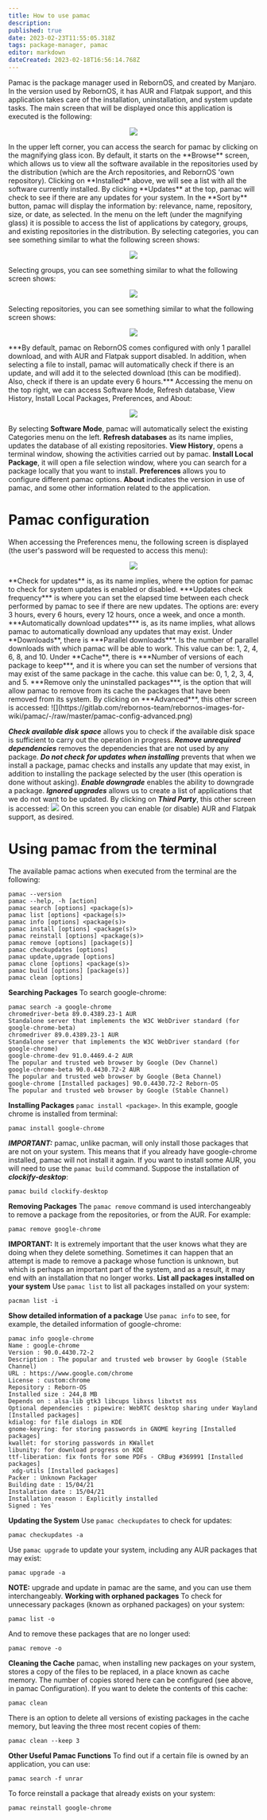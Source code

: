```yaml
---
title: How to use pamac
description: 
published: true
date: 2023-02-23T11:55:05.318Z
tags: package-manager, pamac
editor: markdown
dateCreated: 2023-02-18T16:56:14.768Z
---
```


Pamac is the package manager used in RebornOS, and created by Manjaro. In the version used by RebornOS, it has AUR and Flatpak support, and this application takes care of the installation, uninstallation, and system update tasks.
The main screen that will be displayed once this application is executed is the following:
<p align="center">
<img src="https://gitlab.com/rebornos-team/rebornos-images-for-wiki/pamac/-/raw/master/pamac-main.png">
</p>
In the upper left corner, you can access the search for pamac by clicking on the magnifying glass icon.
By default, it starts on the **Browse** screen, which allows us to view all the software available in the repositories used by the distribution (which are the Arch repositories, and RebornOS 'own repository).
Clicking on **Installed** above, we will see a list with all the software currently installed.
By clicking **Updates** at the top, pamac will check to see if there are any updates for your system.
In the **Sort by** button, pamac will display the information by: relevance, name, repository, size, or date, as selected.
In the menu on the left (under the magnifying glass) it is possible to access the list of applications by category, groups, and existing repositories in the distribution.
By selecting categories, you can see something similar to what the following screen shows:
<p align="center">
<img src="https://gitlab.com/rebornos-team/rebornos-images-for-wiki/pamac/-/raw/master/pamac-categories-menu.png">
</p>
Selecting groups, you can see something similar to what the following screen shows:
<p align="center">
<img src="https://gitlab.com/rebornos-team/rebornos-images-for-wiki/pamac/-/raw/master/pamac-groups-menu.png">
</p>
Selecting repositories, you can see something similar to what the following screen shows:
<p align="center">
<img src="https://gitlab.com/rebornos-team/rebornos-images-for-wiki/pamac/-/raw/master/pamac-repositories-menu.png">
</p>
***By default, pamac on RebornOS comes configured with only 1 parallel download, and with AUR and Flatpak support disabled. In addition, when selecting a file to install, pamac will automatically check if there is an update, and will add it to the selected download (this can be modified). Also, check if there is an update every 6 hours.***
Accessing the menu on the top right, we can access Software Mode, Refresh database, View History, Install Local Packages, Preferences, and About:
<p align="center">
<img src="https://gitlab.com/rebornos-team/rebornos-images-for-wiki/pamac/-/raw/master/pamac-menu.png">
</p>

By selecting **Software Mode**, pamac will automatically select the existing Categories menu on the left.
**Refresh databases** as its name implies, updates the database of all existing repositories.
**View History**, opens a terminal window, showing the activities carried out by pamac.
**Install Local Package**, it will open a file selection window, where you can search for a package locally that you want to install.
**Preferences** allows you to configure different pamac options.
**About** indicates the version in use of pamac, and some other information related to the application.

# Pamac configuration
When accessing the Preferences menu, the following screen is displayed (the user's password will be requested to access this menu):
<p align="center">
<img src="https://gitlab.com/rebornos-team/rebornos-images-for-wiki/pamac/-/raw/master/pamac-config-general.png">
</p>
**Check for updates** is, as its name implies, where the option for pamac to check for system updates is enabled or disabled.
***Updates check frequency*** is where you can set the elapsed time between each check performed by pamac to see if there are new updates. The options are: every 3 hours, every 6 hours, every 12 hours, once a week, and once a month.
***Automatically download updates*** is, as its name implies, what allows pamac to automatically download any updates that may exist.
Under **Downloads**, there is ***Parallel downloads***. Is the number of parallel downloads with which pamac will be able to work. This value can be: 1, 2, 4, 6, 8, and 10.
Under **Cache**, there is ***Number of versions of each package to keep***, and it is where you can set the number of versions that may exist of the same package in the cache. this value can be: 0, 1, 2, 3, 4, and 5.
***Remove only the uninstalled packages***, is the option that will allow pamac to remove from its cache the packages that have been removed from its system.
By clicking on ***Advanced***, this other screen is accessed:
![](https://gitlab.com/rebornos-team/rebornos-images-for-wiki/pamac/-/raw/master/pamac-config-advanced.png)

***Check available disk space*** allows you to check if the available disk space is sufficient to carry out the operation in progress.
***Remove unrequired dependencies*** removes the dependencies that are not used by any package.
***Do not check for updates when installing*** prevents that when we install a package, pamac checks and installs any update that may exist, in addition to installing the package selected by the user (this operation is done without asking).
***Enable downgrade*** enables the ability to downgrade a package.
***Ignored upgrades*** allows us to create a list of applications that we do not want to be updated.
By clicking on ***Third Party***, this other screen is accessed:
![](https://gitlab.com/rebornos-team/rebornos-images-for-wiki/pamac/-/raw/master/pamac-config-third-party.png)
On this screen you can enable (or disable) AUR and Flatpak support, as desired.

# Using pamac from the terminal
The available pamac actions when executed from the terminal are the following:
```
pamac --version
pamac --help, -h [action]
pamac search [options] <package(s)>
pamac list [options] <package(s)>
pamac info [options] <package(s)>
pamac install [options] <package(s)>
pamac reinstall [options] <package(s)>
pamac remove [options] [package(s)]
pamac checkupdates [options]
pamac update,upgrade [options]
pamac clone [options] <package(s)>
pamac build [options] [package(s)]
pamac clean [options]
```

**Searching Packages**
To search google-chrome:

```
pamac search -a google-chrome
chromedriver-beta 89.0.4389.23-1 AUR
Standalone server that implements the W3C WebDriver standard (for google-chrome-beta)
chromedriver 89.0.4389.23-1 AUR
Standalone server that implements the W3C WebDriver standard (for google-chrome)
google-chrome-dev 91.0.4469.4-2 AUR
The popular and trusted web browser by Google (Dev Channel)
google-chrome-beta 90.0.4430.72-2 AUR
The popular and trusted web browser by Google (Beta Channel)
google-chrome [Installed packages] 90.0.4430.72-2 Reborn-OS
The popular and trusted web browser by Google (Stable Channel)
```

**Installing Packages**
`pamac install <package>`. In this example, google chrome is installed from terminal:
```
pamac install google-chrome
```

***IMPORTANT:*** pamac, unlike pacman, will only install those packages that are not on your system. This means that if you already have google-chrome installed, pamac will not install it again.
If you want to install some AUR, you will need to use the `pamac build` command. Suppose the installation of ***clockify-desktop***:
```
pamac build clockify-desktop
```

**Removing Packages**
The `pamac remove` command is used interchangeably to remove a package from the repositories, or from the AUR. For example:
```
pamac remove google-chrome
```

**IMPORTANT:** It is extremely important that the user knows what they are doing when they delete something. Sometimes it can happen that an attempt is made to remove a package whose function is unknown, but which is perhaps an important part of the system, and as a result, it may end with an installation that no longer works.
**List all packages installed on your system**
Use `pamac list` to list all packages installed on your system:
```
pacman list -i
```

**Show detailed information of a package**
Use `pamac info` to see, for example, the detailed information of google-chrome:
```
pamac info google-chrome
Name : google-chrome
Version : 90.0.4430.72-2
Description : The popular and trusted web browser by Google (Stable Channel)
URL : https://www.google.com/chrome
License : custom:chrome
Repository : Reborn-OS
Installed size : 244,8 MB
Depends on : alsa-lib gtk3 libcups libxss libxtst nss
Optional dependencies : pipewire: WebRTC desktop sharing under Wayland [Installed packages]
kdialog: for file dialogs in KDE
gnome-keyring: for storing passwords in GNOME keyring [Installed packages]
kwallet: for storing passwords in KWallet
libunity: for download progress on KDE
ttf-liberation: fix fonts for some PDFs - CRBug #369991 [Installed packages]
 xdg-utils [Installed packages]
Packer : Unknown Packager
Building date : 15/04/21
Instalation date : 15/04/21
Installation reason : Explicitly installed
Signed : Yes`
```

**Updating the System**
Use `pamac checkupdates` to check for updates:

```
pamac checkupdates -a
```

Use `pamac upgrade` to update your system, including any AUR packages that may exist:

```
pamac upgrade -a
```

**NOTE:** upgrade and update in pamac are the same, and you can use them interchangeably.
**Working with orphaned packages**
To check for unnecessary packages (known as orphaned packages) on your system:

```
pamac list -o
```

And to remove these packages that are no longer used:

```
pamac remove -o
```

**Cleaning the Cache**
pamac, when installing new packages on your system, stores a copy of the files to be replaced, in a place known as cache memory. The number of copies stored here can be configured (see above, in pamac Configuration).
If you want to delete the contents of this cache:

```
pamac clean
```

There is an option to delete all versions of existing packages in the cache memory, but leaving the three most recent copies of them:

```
pamac clean --keep 3
```

**Other Useful Pamac Functions**
To find out if a certain file is owned by an application, you can use:

```
pamac search -f unrar
```

To force reinstall a package that already exists on your system:

```
pamac reinstall google-chrome
```